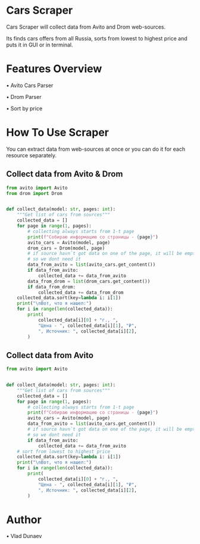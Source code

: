 # Cars Scraper
Cars Scraper will collect data from Avito and Drom web-sources. 

Its finds cars offers from all Russia, sorts from lowest to highest price and puts it in GUI or in terminal.

# Features Overview
•	Avito Cars Parser

•	Drom Parser

•	Sort by price

# How To Use Scraper
You can extract data from web-sources at once or you can do it for each resource separately.

## Collect data from Avito & Drom
``` python
from avito import Avito
from drom import Drom


def collect_data(model: str, pages: int):
    """Get list of cars from sources"""
    collected_data = []
    for page in range(1, pages):
        # collecting always starts from 1-t page
        print(f"Собираю информацию со страницы - {page}")
        avito_cars = Avito(model, page)
        drom_cars = Drom(model, page)
        # if source havn`t got data on one of the page, it will be empty [] list
        # so we dont need it
        data_from_avito = list(avito_cars.get_content())
        if data_from_avito:
            collected_data += data_from_avito
        data_from_drom = list(drom_cars.get_content())
        if data_from_drom:
            collected_data += data_from_drom
    collected_data.sort(key=lambda i: i[1])
    print("\nВот, что я нашел:")
    for i in range(len(collected_data)):
        print(
            collected_data[i][0] + "г., ",
            "Цена - ", collected_data[i][1], "₽",
            ", Источник: ", collected_data[i][2],
        )
```

## Collect data from Avito
``` python
from avito import Avito


def collect_data(model: str, pages: int):
    """Get list of cars from sources"""
    collected_data = []
    for page in range(1, pages):
        # collecting always starts from 1-t page
        print(f"Собираю информацию со страницы - {page}")
        avito_cars = Avito(model, page)
        data_from_avito = list(avito_cars.get_content())
        # if source havn`t got data on one of the page, it will be empty [] list
        # so we dont need it
        if data_from_avito:
            collected_data += data_from_avito
    # sort from lowest to highest price
    collected_data.sort(key=lambda i: i[1])
    print("\nВот, что я нашел:")
    for i in range(len(collected_data)):
        print(
            collected_data[i][0] + "г., ",
            "Цена - ", collected_data[i][1], "₽",
            ", Источник: ", collected_data[i][2],
        )
```


# Author
•	Vlad Dunaev
